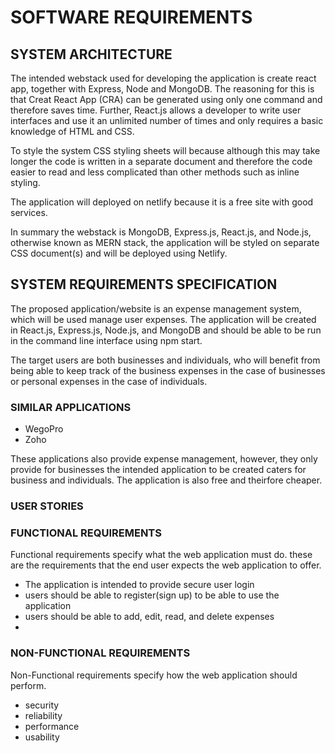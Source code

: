 # SOFTWARE REQUIREMENTS

## SYSTEM ARCHITECTURE

The intended webstack used for developing the application is create react app, together with Express, Node and MongoDB. 
The reasoning for this is that Creat React App (CRA) can be generated using only one command and therefore saves time. Further, React.js allows a developer to write user interfaces and use it an unlimited number of times and only requires a basic knowledge of HTML and CSS.

To style the system CSS styling sheets will because although this may take longer the code is written in a separate document and therefore the code easier to read and less complicated than other methods such as inline styling.

The application will deployed on netlify because it is a free site with good services.

In summary the webstack is MongoDB, Express.js, React.js, and Node.js, otherwise known as MERN stack, the application will be styled on separate CSS document(s) and will be deployed using Netlify.

## SYSTEM REQUIREMENTS SPECIFICATION

The proposed application/website is an expense management system, which will be used manage user expenses. The application will be created in React.js, Express.js, Node.js, and MongoDB and should be able to be run in the command line interface using npm start.

The target users are both businesses and individuals, who will benefit from being able to keep track of the business expenses in the case of businesses or personal expenses in the case of individuals. 

### SIMILAR APPLICATIONS
 - WegoPro
 - Zoho 

These applications also provide expense management, however, they only provide for businesses the intended application to be created caters for business and individuals. 
The application is also free and theirfore cheaper.

### USER STORIES


### FUNCTIONAL REQUIREMENTS

Functional requirements specify what the web application must do. these are the requirements that the end user expects the web application to offer. 
 - The application is intended to provide secure user login
 - users should be able to register(sign up) to be able to use the application 
 - users should be able to add, edit, read, and delete expenses 
 - 

### NON-FUNCTIONAL REQUIREMENTS 

Non-Functional requirements specify how the web application should perform.
 - security
 - reliability
 - performance
 - usability
